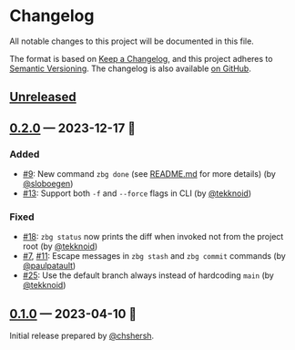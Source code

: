 # Changelog

All notable changes to this project will be documented in this file.

The format is based on [Keep a Changelog](https://keepachangelog.com/en/1.0.0/),
and this project adheres to [Semantic Versioning][1]. The changelog is also
available [on GitHub][2].

## [Unreleased]

<!-- Add new changes here -->

## [0.2.0] — 2023-12-17 🎄

### Added

- [#9](https://github.com/chshersh/zbg/issues/9):
  New command `zbg done` (see [README.md](./README.md) for more details)
  (by [@sloboegen])
- [#13](https://github.com/chshersh/zbg/issues/13):
  Support both `-f` and `--force` flags in CLI
  (by [@tekknoid])

### Fixed

- [#18](https://github.com/chshersh/zbg/issues/18):
  `zbg status` now prints the diff when invoked not from the project root
  (by [@tekknoid])
- [#7](https://github.com/chshersh/zbg/issues/7), [#11](https://github.com/chshersh/zbg/issues/11):
  Escape messages in `zbg stash` and `zbg commit` commands
  (by [@paulpatault])
- [#25](https://github.com/chshersh/zbg/issues/25):
  Use the default branch always instead of hardcoding `main`
  (by [@tekknoid])


## [0.1.0] — 2023-04-10 🌇

Initial release prepared by [@chshersh].

<!-- Contributors -->

[@chshersh]: https://github.com/chshersh
[@paulpatault]: https://github.com/paulpatault
[@sloboegen]: https://github.com/sloboegen
[@tekknoid]: https://github.com/tekknoid

<!-- Header links -->

[1]: https://semver.org/
[2]: https://github.com/chshersh/zbg/releases

<!-- Versions -->

[Unreleased]: https://github.com/chshersh/zbg/compare/v0.2.0...HEAD
[0.2.0]: https://github.com/chshersh/zbg/releases/tag/v0.2.0
[0.1.0]: https://github.com/chshersh/zbg/releases/tag/v0.1.0